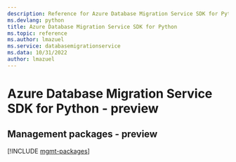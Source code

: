 ```yaml
---
description: Reference for Azure Database Migration Service SDK for Python
ms.devlang: python
title: Azure Database Migration Service SDK for Python
ms.topic: reference
ms.author: lmazuel
ms.service: databasemigrationservice
ms.data: 10/31/2022
author: lmazuel
---
```

# Azure Database Migration Service SDK for Python - preview

## Management packages - preview
[!INCLUDE [mgmt-packages](database-migration-service-mgmt-index.md)]
